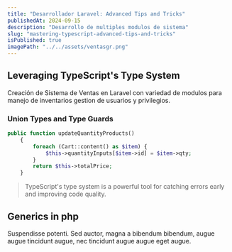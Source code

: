 ```yaml
---
title: "Desarrollador Laravel: Advanced Tips and Tricks"
publishedAt: 2024-09-15
description: "Desarrollo de multiples modulos de sistema"
slug: "mastering-typescript-advanced-tips-and-tricks"
isPublished: true
imagePath: "../../assets/ventasgr.png"
---
```


## Leveraging TypeScript's Type System

Creación de Sistema de Ventas en Laravel con variedad de modulos para manejo de inventarios gestion de usuarios y privilegios.

### Union Types and Type Guards

```php
public function updateQuantityProducts()
    {
        foreach (Cart::content() as $item) {
            $this->quantityInputs[$item->id] = $item->qty;
        }
        return $this->totalPrice;
    }
```

> TypeScript's type system is a powerful tool for catching errors early and improving code quality.

## Generics in php

Suspendisse potenti. Sed auctor, magna a bibendum bibendum, augue augue tincidunt augue, nec tincidunt augue augue eget augue.
